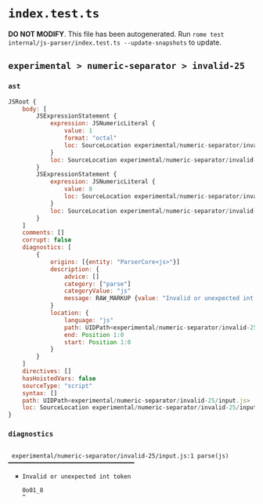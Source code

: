 # `index.test.ts`

**DO NOT MODIFY**. This file has been autogenerated. Run `rome test internal/js-parser/index.test.ts --update-snapshots` to update.

## `experimental > numeric-separator > invalid-25`

### `ast`

```javascript
JSRoot {
	body: [
		JSExpressionStatement {
			expression: JSNumericLiteral {
				value: 1
				format: "octal"
				loc: SourceLocation experimental/numeric-separator/invalid-25/input.js 1:0-1:5
			}
			loc: SourceLocation experimental/numeric-separator/invalid-25/input.js 1:0-1:5
		}
		JSExpressionStatement {
			expression: JSNumericLiteral {
				value: 8
				loc: SourceLocation experimental/numeric-separator/invalid-25/input.js 1:5-1:6
			}
			loc: SourceLocation experimental/numeric-separator/invalid-25/input.js 1:5-1:6
		}
	]
	comments: []
	corrupt: false
	diagnostics: [
		{
			origins: [{entity: "ParserCore<js>"}]
			description: {
				advice: []
				category: ["parse"]
				categoryValue: "js"
				message: RAW_MARKUP {value: "Invalid or unexpected int token"}
			}
			location: {
				language: "js"
				path: UIDPath<experimental/numeric-separator/invalid-25/input.js>
				end: Position 1:0
				start: Position 1:0
			}
		}
	]
	directives: []
	hasHoistedVars: false
	sourceType: "script"
	syntax: []
	path: UIDPath<experimental/numeric-separator/invalid-25/input.js>
	loc: SourceLocation experimental/numeric-separator/invalid-25/input.js 1:0-2:0
}
```

### `diagnostics`

```

 experimental/numeric-separator/invalid-25/input.js:1 parse(js) ━━━━━━━━━━━━━━━━━━━━━━━━━━━━━━━━━━━━

  ✖ Invalid or unexpected int token

    0o01_8
    ^


```
